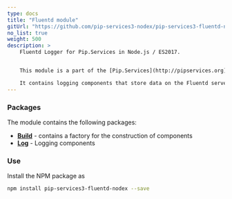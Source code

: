 ```yaml
---
type: docs
title: "Fluentd module"
gitUrl: "https://github.com/pip-services3-nodex/pip-services3-fluentd-nodex"
no_list: true
weight: 500
description: > 
    Fluentd Logger for Pip.Services in Node.js / ES2017.  


    This module is a part of the [Pip.Services](http://pipservices.org) polyglot microservices toolkit.  

    It contains logging components that store data on the Fluentd server.
---
```



### Packages

The module contains the following packages:

- [**Build**](build) - contains a factory for the construction of components 
- [**Log**](log) - Logging components


### Use

Install the NPM package as
```bash
npm install pip-services3-fluentd-nodex --save
```
